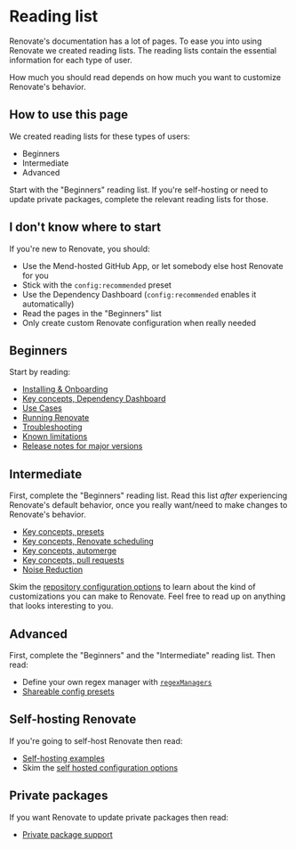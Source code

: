 # Reading list

Renovate's documentation has a lot of pages.
To ease you into using Renovate we created reading lists.
The reading lists contain the essential information for each type of user.

How much you should read depends on how much you want to customize Renovate's behavior.

## How to use this page

We created reading lists for these types of users:

- Beginners
- Intermediate
- Advanced

Start with the "Beginners" reading list.
If you're self-hosting or need to update private packages, complete the relevant reading lists for those.

## I don't know where to start

If you're new to Renovate, you should:

- Use the Mend-hosted GitHub App, or let somebody else host Renovate for you
- Stick with the `config:recommended` preset
- Use the Dependency Dashboard (`config:recommended` enables it automatically)
- Read the pages in the "Beginners" list
- Only create custom Renovate configuration when really needed

## Beginners

Start by reading:

- [Installing & Onboarding](./getting-started/installing-onboarding.md)
- [Key concepts, Dependency Dashboard](./key-concepts/dashboard.md)
- [Use Cases](./getting-started/use-cases.md)
- [Running Renovate](./getting-started/running.md)
- [Troubleshooting](./troubleshooting.md)
- [Known limitations](./known-limitations.md)
- [Release notes for major versions](./release-notes-for-major-versions.md)

## Intermediate

First, complete the "Beginners" reading list.
Read this list _after_ experiencing Renovate's default behavior, once you really want/need to make changes to Renovate's behavior.

- [Key concepts, presets](./key-concepts/presets.md)
- [Key concepts, Renovate scheduling](./key-concepts/scheduling.md)
- [Key concepts, automerge](./key-concepts/automerge.md)
- [Key concepts, pull requests](./key-concepts/pull-requests.md)
- [Noise Reduction](./noise-reduction.md)

Skim the [repository configuration options](./configuration-options.md) to learn about the kind of customizations you can make to Renovate.
Feel free to read up on anything that looks interesting to you.

## Advanced

First, complete the "Beginners" and the "Intermediate" reading list.
Then read:

- Define your own regex manager with [`regexManagers`](./configuration-options.md#regexmanagers)
- [Shareable config presets](./config-presets.md)

## Self-hosting Renovate

If you're going to self-host Renovate then read:

- [Self-hosting examples](./examples/self-hosting.md)
- Skim the [self hosted configuration options](./self-hosted-configuration.md)

## Private packages

If you want Renovate to update private packages then read:

- [Private package support](./getting-started/private-packages.md)
